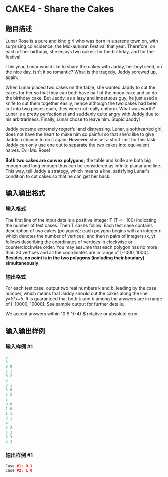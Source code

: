 # CAKE4 - Share the Cakes

## 题目描述

Lunar Rose is a pure and kind girl who was born in a serene town on, with surprising coincidence, the Mid-autumn Festival that year. Therefore, on each of her birthday, she enjoys two cakes: for the birthday, and for the festival.

This year, Lunar would like to share the cakes with Jaddy, her boyfriend, on the nice day, isn't it so romantic? What is the tragedy, Jaddy screwed up, again:

When Lunar placed two cakes on the table, she wanted Jaddy to cut the cakes for her so that they can both have half of the moon cake and so do the birthday cake. But Jaddy, as a lazy and impetuous guy, he just used a knife to cut them together easily, hence although the two cakes had been cut into two pieces each, they were not really uniform. What was worth? Lunar is a pretty perfectionist and suddenly quite angry with Jaddy due to his arbitrariness. Finally, Lunar chose to leave him. Stupid Jaddy!

Jaddy became extremely regretful and distressing. Lunar, a softhearted girl, does not have the heart to make him so painful so that she'd like to give Jaddy a chance to do it again. However, she set a strict limit for this task: Jaddy can only use one cut to separate the two cakes into equivalent halves. Evil Ms. Rose!

**Both two cakes are convex polygons**; the table and knife are both big enough and long enough thus can be considered as infinite planar and line. This way, tell Jaddy a strategy, which means a line, satisfying Lunar's condition to cut cakes so that he can get her back.

## 输入输出格式

### 输入格式

The first line of the input data is a positive integer T (T <= 100) indicating the number of test cases. Then T cases follow. Each test case contains description of two cakes (polygons): each polygon begins with an integer n which denotes the number of vertices, and then n pairs of integers (x, y) follows describing the coordinates of vertices in clockwise or counterclockwise order. You may assume that each polygon has no more than 20 vertices and all the coordinates are in range of \[-1000, 1000\]. **Besides, no point is in the two polygons (including their boudary) simultaneously**.

### 输出格式

For each test case, output two real numbers k and b, leading by the case number, which means that Jaddy should cut the cakes along the line _y=k\*x+b_. It is guaranteed that both k and b among the answers are in range of \[-10000, 10000\]. See sample output for further details.

We accept answers within 10 $ ^{-4} $ relative or absolute error.

## 输入输出样例

### 输入样例 #1

```cpp
2
3
0 0
1 1
0 2
3
2 1
3 0
3 2
4
0 0
1 0
1 1
0 1
4
2 2
3 2
3 3
2 3
```


### 输出样例 #1

```cpp
Case #1: 0 1
Case #2: 1 0
```


